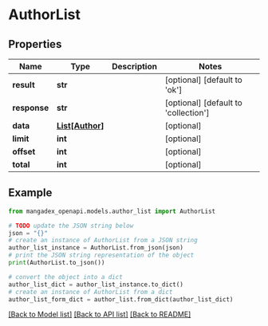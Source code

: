 # AuthorList


## Properties

Name | Type | Description | Notes
------------ | ------------- | ------------- | -------------
**result** | **str** |  | [optional] [default to 'ok']
**response** | **str** |  | [optional] [default to 'collection']
**data** | [**List[Author]**](Author.md) |  | [optional] 
**limit** | **int** |  | [optional] 
**offset** | **int** |  | [optional] 
**total** | **int** |  | [optional] 

## Example

```python
from mangadex_openapi.models.author_list import AuthorList

# TODO update the JSON string below
json = "{}"
# create an instance of AuthorList from a JSON string
author_list_instance = AuthorList.from_json(json)
# print the JSON string representation of the object
print(AuthorList.to_json())

# convert the object into a dict
author_list_dict = author_list_instance.to_dict()
# create an instance of AuthorList from a dict
author_list_form_dict = author_list.from_dict(author_list_dict)
```
[[Back to Model list]](../README.md#documentation-for-models) [[Back to API list]](../README.md#documentation-for-api-endpoints) [[Back to README]](../README.md)


